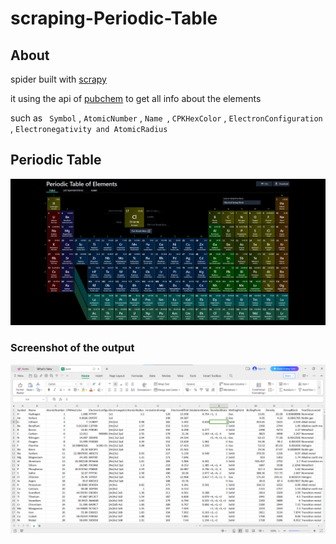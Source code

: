 # scraping-Periodic-Table


## About 

spider built with [scrapy](https://scrapy.org/) 

it using the api of [pubchem](https://pubchem.ncbi.nlm.nih.gov/ptable/) to get all info about the elements

such as ` Symbol` , `AtomicNumber` , `Name `, `CPKHexColor` , `ElectronConfiguration `, `Electronegativity and AtomicRadius`




## Periodic Table
![output](https://github.com/abdosabry21/scraping-Periodic-Table/blob/main/Periodic_Table_img.png)



### Screenshot of the output
![output](https://github.com/abdosabry21/scraping-Periodic-Table/blob/main/pub/Screenshot%202023-12-01%20134724.png)

